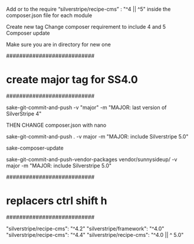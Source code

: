 Add or to the require “silverstripe/recipe-cms” : "^4 || ^5" inside the composer.json file for each module

Create new tag
Change composer requirement to include 4 and 5
Composer update

Make sure you are in directory for new one 

###########################
# create major tag for SS4.0
###########################

sake-git-commit-and-push -v "major" -m "MAJOR: last version of SilverStripe 4"

THEN CHANGE composer.json with nano

sake-git-commit-and-push . -v major  -m  "MAJOR: include Silverstripe 5.0" 


sake-composer-update 

sake-git-commit-and-push-vendor-packages vendor/sunnysideup/ -v major -m  "MAJOR: include Silverstripe 5.0" 


###########################
# replacers ctrl shift h 
###########################

"silverstripe/recipe-cms": "^4.2" 
"silverstripe/framework": "^4.0"
"silverstripe/recipe-cms": "^4.4"
"silverstripe/recipe-cms": "^4.0 || ^ 5.0"
